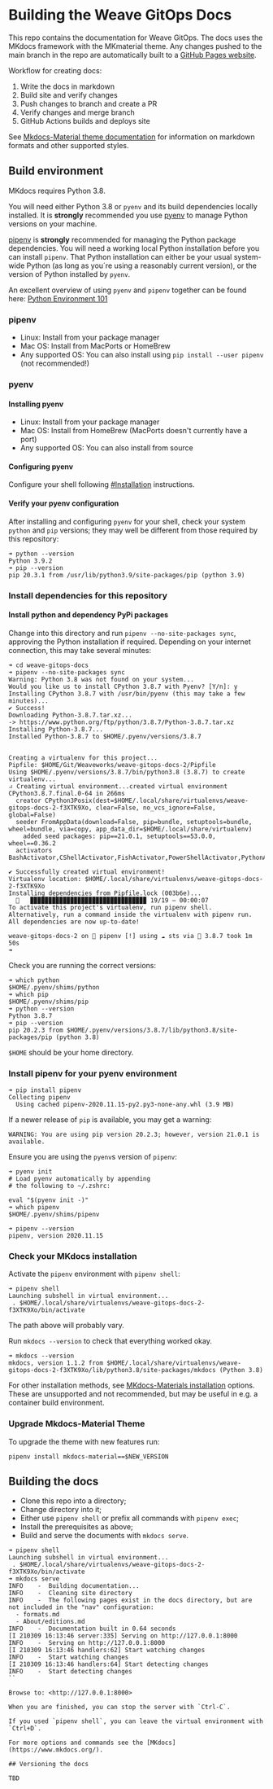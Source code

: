 # Building the Weave GitOps Docs

This repo contains the documentation for Weave GitOps.  The docs uses the MKdocs framework with the MKmaterial theme. Any changes pushed to the main branch in the repo are automatically built to a [GitHub Pages website](https://weaveworks.github.io/weave-gitops-docs/).

Workflow for creating docs:

1. Write the docs in markdown
2. Build site and verify changes
3. Push changes to branch and create a PR
4. Verify changes and merge branch
5. GitHub Actions builds and deploys site

See [Mkdocs-Material theme documentation](https://squidfunk.github.io/mkdocs-material/reference/abbreviations/) for information on markdown formats and other supported styles.

## Build environment

MKdocs requires Python 3.8.

You will need either Python 3.8 or `pyenv` and its build dependencies locally installed. It is __strongly__ recommended you use [pyenv](https://github.com/pyenv/pyenv) to manage Python versions on your machine.

[pipenv](https://docs.pipenv.org/) is __strongly__ recommended for managing the Python package dependencies. You will need a working local Python installation before you can install `pipenv`. That Python installation can either be your usual system-wide Python (as long as you´re using a reasonably current version), or the version of Python installed by `pyenv`.

An excellent overview of using `pyenv` and `pipenv` together can be found here:
[Python Environment 101](https://towardsdatascience.com/python-environment-101-1d68bda3094d)

### pipenv

- Linux: Install from your package manager
- Mac OS: Install from MacPorts or HomeBrew
- Any supported OS: You can also install using `pip install --user pipenv` (not recommended!)

### pyenv

#### Installing pyenv

- Linux: Install from your package manager
- Mac OS: Install from HomeBrew (MacPorts doesn't currently have a port)
- Any supported OS: You can also install from source

#### Configuring pyenv

Configure your shell following [#Installation](https://github.com/pyenv/pyenv#installation) instructions.

#### Verify your pyenv configuration

After installing and configuring `pyenv` for your shell, check your system `python` and `pip` versions; they may well be different from those required by this repository:

```shell
➜ python --version
Python 3.9.2
➜ pip --version
pip 20.3.1 from /usr/lib/python3.9/site-packages/pip (python 3.9)
```

### Install dependencies for this repository

#### Install python and dependency PyPi packages

Change into this directory and run `pipenv --no-site-packages sync`, approving the Python installation if required. Depending on your internet connection, this may take several minutes:

```shell
➜ cd weave-gitops-docs
➜ pipenv --no-site-packages sync
Warning: Python 3.8 was not found on your system...
Would you like us to install CPython 3.8.7 with Pyenv? [Y/n]: y
Installing CPython 3.8.7 with /usr/bin/pyenv (this may take a few minutes)...
✔ Success!
Downloading Python-3.8.7.tar.xz...
-> https://www.python.org/ftp/python/3.8.7/Python-3.8.7.tar.xz
Installing Python-3.8.7...
Installed Python-3.8.7 to $HOME/.pyenv/versions/3.8.7


Creating a virtualenv for this project...
Pipfile: $HOME/Git/Weaveworks/weave-gitops-docs-2/Pipfile
Using $HOME/.pyenv/versions/3.8.7/bin/python3.8 (3.8.7) to create virtualenv...
⠴ Creating virtual environment...created virtual environment CPython3.8.7.final.0-64 in 266ms
  creator CPython3Posix(dest=$HOME/.local/share/virtualenvs/weave-gitops-docs-2-f3XTK9Xo, clear=False, no_vcs_ignore=False, global=False)
  seeder FromAppData(download=False, pip=bundle, setuptools=bundle, wheel=bundle, via=copy, app_data_dir=$HOME/.local/share/virtualenv)
    added seed packages: pip==21.0.1, setuptools==53.0.0, wheel==0.36.2
  activators BashActivator,CShellActivator,FishActivator,PowerShellActivator,PythonActivator,XonshActivator

✔ Successfully created virtual environment!
Virtualenv location: $HOME/.local/share/virtualenvs/weave-gitops-docs-2-f3XTK9Xo
Installing dependencies from Pipfile.lock (003b6e)...
  🐍   ▉▉▉▉▉▉▉▉▉▉▉▉▉▉▉▉▉▉▉▉▉▉▉▉▉▉▉▉▉▉▉▉ 19/19 — 00:00:07
To activate this project's virtualenv, run pipenv shell.
Alternatively, run a command inside the virtualenv with pipenv run.
All dependencies are now up-to-date!

weave-gitops-docs-2 on  pipenv [!] using ☁️ sts via 🐍 3.8.7 took 1m 50s
➜
```

Check you are running the correct versions:

```shell
➜ which python
$HOME/.pyenv/shims/python
➜ which pip
$HOME/.pyenv/shims/pip
➜ python --version
Python 3.8.7
➜ pip --version
pip 20.2.3 from $HOME/.pyenv/versions/3.8.7/lib/python3.8/site-packages/pip (python 3.8)
```

`$HOME` should be your home directory.

### Install pipenv for your pyenv environment

```shell
➜ pip install pipenv
Collecting pipenv
  Using cached pipenv-2020.11.15-py2.py3-none-any.whl (3.9 MB)
```

If a newer release of `pip` is available, you may get a warning:

```text
WARNING: You are using pip version 20.2.3; however, version 21.0.1 is available.
```

Ensure you are using the `pyenv`s version of `pipenv`:

```shell
➜ pyenv init
# Load pyenv automatically by appending
# the following to ~/.zshrc:

eval "$(pyenv init -)"
➜ which pipenv
$HOME/.pyenv/shims/pipenv

➜ pipenv --version
pipenv, version 2020.11.15
```

### Check your MKdocs installation

Activate the `pipenv` environment with `pipenv shell`:

```shell
➜ pipenv shell
Launching subshell in virtual environment...
 . $HOME/.local/share/virtualenvs/weave-gitops-docs-2-f3XTK9Xo/bin/activate
```

The path above will probably vary.

Run `mkdocs --version` to check that everything worked okay.

```shell
➜ mkdocs --version
mkdocs, version 1.1.2 from $HOME/.local/share/virtualenvs/weave-gitops-docs-2-f3XTK9Xo/lib/python3.8/site-packages/mkdocs (Python 3.8)
```

For other installation methods, see [MKdocs-Materials installation](https://squidfunk.github.io/mkdocs-material/getting-started/) options. These are unsupported and not recommended, but may be useful in e.g. a container build environment.

### Upgrade Mkdocs-Material Theme

To upgrade the theme with new features run:

`pipenv install mkdocs-material==$NEW_VERSION`

## Building the docs

- Clone this repo into a directory;
- Change directory into it;
- Either use `pipenv shell` or prefix all commands with `pipenv exec`;
- Install the prerequisites as above;
- Build and serve the documents with `mkdocs serve`.

```shell
➜ pipenv shell
Launching subshell in virtual environment...
 . $HOME/.local/share/virtualenvs/weave-gitops-docs-2-f3XTK9Xo/bin/activate
➜ mkdocs serve
INFO    -  Building documentation...
INFO    -  Cleaning site directory
INFO    -  The following pages exist in the docs directory, but are not included in the "nav" configuration:
  - formats.md
  - About/editions.md
INFO    -  Documentation built in 0.64 seconds
[I 210309 16:13:46 server:335] Serving on http://127.0.0.1:8000
INFO    -  Serving on http://127.0.0.1:8000
[I 210309 16:13:46 handlers:62] Start watching changes
INFO    -  Start watching changes
[I 210309 16:13:46 handlers:64] Start detecting changes
INFO    -  Start detecting changes
``

Browse to: <http://127.0.0.1:8000>

When you are finished, you can stop the server with `Ctrl-C`.

If you used `pipenv shell`, you can leave the virtual environment with `Ctrl+D`.

For more options and commands see the [MKdocs](https://www.mkdocs.org/).

## Versioning the docs

TBD
